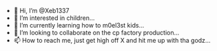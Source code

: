 - 👋 Hi, I’m @Xeb1337
- 👀 I’m interested in children...
- 🌱 I’m currently learning how to m0el3st kids...
- 💞️ I’m looking to collaborate on the cp factory production...
- 📫 How to reach me, just get high off X and hit me up with tha godz...
